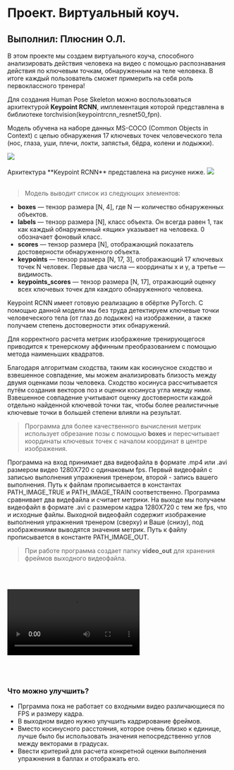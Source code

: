 # Проект. Виртуальный коуч.

## Выполнил: Плюснин О.Л.

В этом проекте мы создаем виртуального коуча, способного анализировать действия человека на видео с помощью распознавания действия по ключевым точкам, обнаруженным на теле человека. В итоге каждый пользователь сможет примерить на себя роль первоклассного тренера!

Для создания Human Pose Skeleton можно воспользоваться архитектурой **Keypoint RCNN**, имплементация которой представлена в библиотеке torchvision(keypointrcnn_resnet50_fpn).

Модель обучена на наборе данных MS-COCO (Common Objects in Context) с целью обнаружения 17 ключевых точек человеческого тела (нос, глаза, уши, плечи, локти, запястья, бёдра, колени и лодыжки).

<image src="dspr_cv_u1_diploma_spr2_1_1.png">
<br>
<br>  
Архитектура **Keypoint RCNN** представлена на рисунке ниже.


<kbd>
<image src="dspr_cv_u1_diploma_spr1_2_1.png">
</kbd>
<br>
<br>

> Модель выводит список из следующих элементов:   
* **boxes** — тензор размера [N, 4], где N — количество обнаруженных объектов.   
* **labels** — тензор размера [N], класс объекта. Он всегда равен 1, так как каждый обнаруженный «ящик» указывает на человека. 0 обозначает фоновый класс.   
* **scores** — тензор размера [N], отображающий показатель достоверности обнаруженного объекта.   
* **keypoints** — тензор размера [N, 17, 3], отображающий 17 ключевых точек N человек. Первые два числа — координаты x и y, а третье — видимость.   
* **keypoints_scores** — тензор размера [N, 17], отражающий оценку всех ключевых точек для каждого обнаруженного человека.   

Keypoint RCNN имеет готовую реализацию в обёртке PyTorch. С помощью данной модели мы без труда детектируем ключевые точки человеческого тела (от глаз до лодыжек) на изображении, а также получаем степень достоверности этих обнаружений.

Для корректного расчета метрик изображение тренирующегося приводится к тренерскому аффинным преобразованием с помощью метода наименьших квадратов.
   

Благодаря алгоритмам сходства, таким как косинусное сходство и взвешенное совпадение, мы можем анализировать близость между двумя оценками позы человека. Сходство косинуса рассчитывается путём создания векторов поз и оценки косинуса угла между ними. Взвешенное совпадение учитывают оценку достоверности каждой отдельно найденной ключевой точки так, чтобы более реалистичные ключевые точки в большей степени влияли на результат.

> Программа для более качественного вычисления метрик использует обрезание позы с помощью **boxes** и пересчитывает координаты ключевых точек с началом координат в центре изображения.

Программа на вход принимает два видеофайла в формате .mp4 или .avi размером видео 1280X720 с одинаковым fps. Первый видеофайл с записью выполнения упражнения тренером, второй - запись вашего выполнения.
Путь к файлам прописывается в константах PATH_IMAGE_TRUE и PATH_IMAGE_TRAIN соответственно. Программа сравнивает два видефайла и считает метрики. На выходе мы получаем видеофайл в формате .avi с размером кадра 1280X720 с тем же fps, что и исходные файлы. Выходной видеофайл содержит изображение выполнения упражнения тренером (сверху) и Ваше (снизу), под изображениями выводятся значения метрик. Путь к файлу прописывается в константе PATH_IMAGE_OUT.

> При работе программа создает папку **video_out** для хранения фреймов выходного видеофайла.
<br>
<br>


<video src="\myproject_models\images\video_out.avi"></video>

<br>
<br>


### Что можно улучшить?

+ Прграмма пока не работает со входными видео различающиеся по FPS и размеру кадра.
+ В выходном видео нужно улучшить кадрирование фреймов.
+ Вместо косинусного расстояния, которое очень близко к единице, лучше было бы использовать значения непосредственно углов между векторами в градусах.
+ Ввести критерий для расчета конкретной оценки выполнения упражнения в баллах и отображать его.







